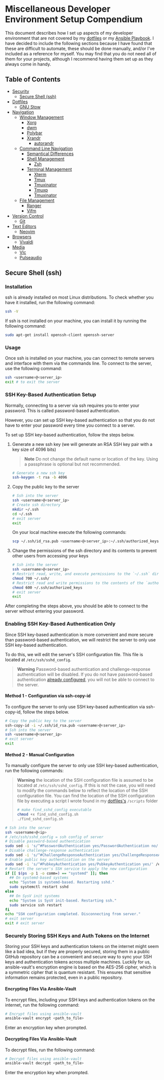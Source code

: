 # Miscellaneous Developer Environment Setup Compendium

This document describes how I set up aspects of my developer environment that are not covered by my [dotfiles](https://github.com/Kaweees/dotfiles) or my [Ansible Playbook](https://github.com/Kaweees/ansible). I have decided to include the following sections because I have found that these are difficult to automate, these should be done manually, and/or I've included as a reference for myself. You may find that you do not need all of them for your projects, although I recommend having them set up as they always come in handy.

## Table of Contents
- [Security](#security)
  - [Secure Shell (ssh)](#secure-shell-ssh)
- [Dotfiles](#dotfiles)
  - [GNU Stow](#gnu-stow)
- [Navigation](#navigation)
  - [Window Management](#window-management)
    - [Xorg](#xorg)
    - [dwm](#dwm)
    - [Polybar](#polybar)
    - [Xrandr](#xrandr)
      - [autorandr](#autorandr)
  - [Command Line Navigation](#command-line-navigation)
    - [Semantical Differences](#semantical-differences)
    - [Shell Management](#shell-management)
      - [Zsh](#zsh)
    - [Terminal Management](#terminal-management)
      - [Xterm](#xterm)
      - [Tmux](#tmux)
      - [Tmuxinator](#tmuxinator)
      - [Tmuxp](#tmuxp)
      - [Tmuxinator]()
  - [File Management](#file-management)
    - [Ranger](#ranger)
    - [Vifm](#vifm)
- [Version Control](#version-control)
  - [Git](#git)
- [Text Editors](#text-editors)
  - [Neovim](#neovim)
- [Browsers](#browsers)
  - [Vivaldi](#vivaldi)
- [Media](#media)
  - [Vlc](#vlc)
  - [Pulseaudio](#pulseaudio)

## Secure Shell (ssh)

### Installation

ssh is already installed on most Linux distributions. To check whether you have it installed, run the following command:
```sh
ssh -V
```

If ssh is not installed on your machine, you can install it by running the following command:
```sh
sudo apt-get install openssh-client openssh-server
```

### Usage

Once ssh is installed on your machine, you can connect to remote servers and interface with them via the commands line. To connect to the server, use the following command:
```sh
ssh <username>@<server_ip>
exit # to exit the server
```

### SSH Key-Based Authentication Setup

Normally, connecting to a server via ssh requires you to enter your password. This is called password-based authentication. 

However, you can set up SSH key-based authentication so that you do not have to enter your password every time you connect to a server. 

To set up SSH key-based authentication, follow the steps below.

1. Generate a new ssh key (we will generate an RSA SSH key pair with a key size of 4096 bits)
    > **Note** Do not change the default name or location of the key. Using a passphrase is optional but not recommended.
    ```sh
    # Generate a new ssh key
    ssh-keygen -t rsa -b 4096
    ```
2. Copy the public key to the server
    ```sh
    # Ssh into the server
    ssh <username>@<server_ip>
    # Create ssh directory
    mkdir ~/.ssh
    cd ~/.ssh
    # exit server
    exit
    ```
    On your local machine execute the following commands:
    ```sh
    scp ~/.ssh/id_rsa.pub <username>@<server_ip>:~/.ssh/authorized_keys
    ```
3. Change the permissions of the ssh directory and its contents to prevent other users from accessing your keys
    ```sh
    # Ssh into the server
    ssh <username>@<server_ip>
    # Restrict read, write, and execute permissions to the `~/.ssh` directory to only the owner (`username`)
    chmod 700 ~/.ssh/
    # Restrict read and write permissions to the contents of the `authorized_keys` directory to only the owner (`username`)
    chmod 600 ~/.ssh/authorized_keys
    # exit server
    exit
    ```
After completing the steps above, you should be able to connect to the server without entering your password.

### Enabling SSH Key-Based Authentication Only

Since SSH key-based authentication is more convenient and more secure than password-based authentication, we will restrict the server to only use SSH key-based authentication.

To do this, we will edit the server's SSH configuration file. This file is located at `/etc/ssh/sshd_config`.

> **Warning** Password-based authentication and challenge-response authentication will be disabled. If you do not have password-based authentication [already configured](#setting-up-ssh-key-based-authentication), you will not be able to connect to the server.

#### Method 1 - Configuration via ssh-copy-id

To configure the server to only use SSH key-based authentication via ssh-copy-id, follow the steps below.

```bash
# Copy the public key to the server
ssh-copy-id -i ~/.ssh/id_rsa.pub <username>@<server_ip>
# Ssh into the server
ssh <username>@<server_ip>
# exit server
exit
```

#### Method 2 - Manual Configuration

To manually configure the server to only use SSH key-based authentication, run the following commands:

> **Warning** the location of the SSH configuration file is assumed to be located at `/etc/ssh/sshd_config`. If this is not the case, you will need to modify the commands below to reflect the location of the SSH configuration file. You can find the location of the SSH configuration file by executing a script I wrote found in my [dotfiles's](https://github.com/Kaweees/dotfiles) `/scripts` folder 
> ```sh
> # make find_sshd_config executable
> chmod +x find_sshd_config.sh
> ./find_sshd_config.sh

```bash
# Ssh into the server
ssh <username>@<ip>
# /etc/ssh/sshd_config = ssh config of server 
# Disable password-based authentication
sudo sed -i 's/^#PasswordAuthentication yes/PasswordAuthentication no/' /etc/ssh/sshd_config
# Disable challenge-response authentication
sudo sed -i 's/^#ChallengeResponseAuthentication yes/ChallengeResponseAuthentication no/' /etc/ssh/sshd_config
# Enable public key authentication on the server 
sudo sed -i 's/^#PubkeyAuthentication yes/PubkeyAuthentication yes/' /etc/ssh/sshd_config
# Restart the server's SSH service to apply the new configuration
if [[ $(ps -p 1 -o comm=) == "systemd" ]]; then
  ## On systemd-based systems
  echo "System is systemd-based. Restarting sshd."
  sudo systemctl restart sshd
else
  ## On SysV init systems
  echo "System is SysV init-based. Restarting ssh."
  sudo service ssh restart
fi
echo "SSH configuration completed. Disconnecting from server."
# exit server
exit # exit server
```

### Securely Storing SSH Keys and Auth Tokens on the Internet

Storing your SSH keys and authentication tokens on the internet might seem like a bad idea, but if they are properly secured, storing them in a public GitHub repository can be a convenient and secure way to sync your SSH keys and authentication tokens across multiple machines. Luckily for us, ansible-vault's encryption engine is based on the AES-256 cipher, which is a symmetric cipher that is quantum resistant. This ensures that sensitive information remains protected, even in a public repository.

#### Encrypting Files Via Ansible-Vault

To encrypt files, including your SSH keys and authentication tokens on the internet, run the following command:

```sh
# Encrypt files using ansible-vault
ansible-vault encrypt <path_to_file>
```

Enter an encryption key when prompted.

#### Decrypting Files Via Ansible-Vault

To decrypt files, run the following command:

```sh
# Decrypt files using ansible-vault
ansible-vault decrypt <path_to_file>
```

Enter the encryption key when prompted.
